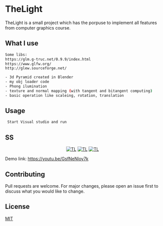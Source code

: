 # TheLight

TheLight is a small project which has the porpuse to implement all features from computer graphics course.

## What I use

```bash
Some libs:
https://glm.g-truc.net/0.9.9/index.html
https://www.glfw.org/
http://glew.sourceforge.net/

- 3d Pyramid created in Blender
- my obj loader code
- Phong ilumination
- texture and normal mapping (with tangent and bitangent computing)
- basic operation like scaleing, rotation, translation
```

## Usage

```C
 Start Visual studio and run
```


## SS
<p align="center">
<a href="https://github.com/dannymanastireanu/TheLight"><img src="https://i.imgur.com/goicFw5.png" title="TL" alt="TL" ></a>
<a href="https://github.com/dannymanastireanu/TheLight"><img src="https://i.imgur.com/CL67dBL.png" title="TL" alt="TL" ></a>
<a href="https://github.com/dannymanastireanu/TheLight"><img src="https://i.imgur.com/vZoAdN2.png" title="TL" alt="TL" ></a>
</p>

Demo link: https://youtu.be/GsfNeNloy7k

## Contributing
Pull requests are welcome. For major changes, please open an issue first to discuss what you would like to change.

## License
[MIT](https://choosealicense.com/licenses/mit/)

